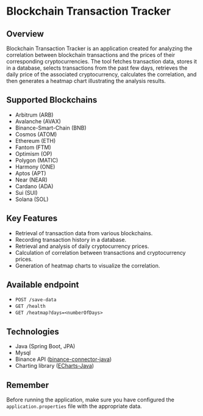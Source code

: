 # Blockchain Transaction Tracker

## Overview

Blockchain Transaction Tracker is an application created for analyzing the correlation between blockchain transactions and the prices of their corresponding cryptocurrencies. The tool fetches transaction data, stores it in a database, selects transactions from the past few days, retrieves the daily price of the associated cryptocurrency, calculates the correlation, and then generates a heatmap chart illustrating the analysis results.

## Supported Blockchains
- Arbitrum (ARB)
- Avalanche (AVAX)
- Binance-Smart-Chain (BNB)
- Cosmos (ATOM)
- Ethereum (ETH)
- Fantom (FTM)
- Optimism (OP)
- Polygon (MATIC)
- Harmony (ONE)
- Aptos (APT)
- Near (NEAR)
- Cardano (ADA)
- Sui (SUI)
- Solana (SOL)

## Key Features
- Retrieval of transaction data from various blockchains.
- Recording transaction history in a database.
- Retrieval and analysis of daily cryptocurrency prices.
- Calculation of correlation between transactions and cryptocurrency prices.
- Generation of heatmap charts to visualize the correlation.

## Available endpoint
- `POST /save-data`
- `GET /health`
- `GET /heatmap?days=<numberOfDays>`

## Technologies
- Java (Spring Boot, JPA)
- Mysql
- Binance API ([binance-connector-java](https://github.com/binance/binance-connector-java))
- Charting library ([ECharts-Java](https://github.com/ECharts-Java/ECharts-Java))

## Remember
Before running the application, make sure you have configured the `application.properties` file with the appropriate data.